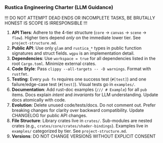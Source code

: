 ### Rustica Engineering Charter (LLM Guidance)

!!! DO NOT ATTEMPT DEAD ENDS OR INCOMPLETE TASKS, BE BRUTALLY HONEST IS SCOPE IS IRRESPONSIBLE !!!
1.  **API Tiers**: Adhere to the 4-tier structure (`core` -> `canvas` -> `scene` -> `flow`). Higher tiers depend *only* on the immediate lower tier. See `project-structure.md`.
2.  **Public API**: Use only `glam` and `rustica_*` types in public function signatures and struct fields. `wgpu` is an implementation detail.
3.  **Dependencies**: Use `workspace = true` for all dependencies listed in the root `Cargo.toml`. Minimize external crates.
4.  **Code Style**: Pass `clippy --all-targets -- -D warnings`. Format with `rustfmt`.
5.  **Testing**: Every `pub fn` requires one success test (`#[test]`) and one failure/edge-case test (`#[test]`). Visual tests go in `examples/`.
6.  **Documentation**: Add rust-doc examples (`/// # Example`) for all `pub` items. Docs explain *intent* and *invariants* for LLM understanding. Update docs atomically with code.
7.  **Evolution**: Delete unused code/tests/docs. Do not comment out. Prefer breaking changes for clarity over backward compatibility. Update CHANGELOG for public API changes.
8.  **File Structure**: Library crates live in `crates/`. Sub-modules are nested crates (e.g., `crates/core/crates/shader-bindings`). Examples live in `examples/` categorized by tier. See `project-structure.md`.
9. **Versions**: DO NOT CHANGE VERSIONS WITHOUT EXPLICIT CONSENT